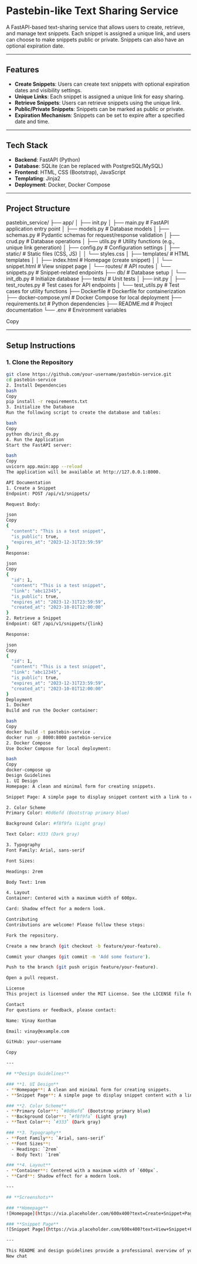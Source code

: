# Pastebin-like Text Sharing Service

A FastAPI-based text-sharing service that allows users to create, retrieve, and manage text snippets. Each snippet is assigned a unique link, and users can choose to make snippets public or private. Snippets can also have an optional expiration date.

---

## **Features**
- **Create Snippets**: Users can create text snippets with optional expiration dates and visibility settings.
- **Unique Links**: Each snippet is assigned a unique link for easy sharing.
- **Retrieve Snippets**: Users can retrieve snippets using the unique link.
- **Public/Private Snippets**: Snippets can be marked as public or private.
- **Expiration Mechanism**: Snippets can be set to expire after a specified date and time.

---

## **Tech Stack**
- **Backend**: FastAPI (Python)
- **Database**: SQLite (can be replaced with PostgreSQL/MySQL)
- **Frontend**: HTML, CSS (Bootstrap), JavaScript
- **Templating**: Jinja2
- **Deployment**: Docker, Docker Compose

---

## **Project Structure**
pastebin_service/
├── app/
│ ├── init.py
│ ├── main.py # FastAPI application entry point
│ ├── models.py # Database models
│ ├── schemas.py # Pydantic schemas for request/response validation
│ ├── crud.py # Database operations
│ ├── utils.py # Utility functions (e.g., unique link generation)
│ ├── config.py # Configuration settings
│ ├── static/ # Static files (CSS, JS)
│ │ └── styles.css
│ ├── templates/ # HTML templates
│ │ ├── index.html # Homepage (create snippet)
│ │ └── snippet.html # View snippet page
│ └── routes/ # API routes
│ └── snippets.py # Snippet-related endpoints
├── db/ # Database setup
│ └── init_db.py # Initialize database
├── tests/ # Unit tests
│ ├── init.py
│ ├── test_routes.py # Test cases for API endpoints
│ └── test_utils.py # Test cases for utility functions
├── Dockerfile # Dockerfile for containerization
├── docker-compose.yml # Docker Compose for local deployment
├── requirements.txt # Python dependencies
├── README.md # Project documentation
└── .env # Environment variables

Copy

---

## **Setup Instructions**

### **1. Clone the Repository**
```bash
git clone https://github.com/your-username/pastebin-service.git
cd pastebin-service
2. Install Dependencies
bash
Copy
pip install -r requirements.txt
3. Initialize the Database
Run the following script to create the database and tables:

bash
Copy
python db/init_db.py
4. Run the Application
Start the FastAPI server:

bash
Copy
uvicorn app.main:app --reload
The application will be available at http://127.0.0.1:8000.

API Documentation
1. Create a Snippet
Endpoint: POST /api/v1/snippets/

Request Body:

json
Copy
{
  "content": "This is a test snippet",
  "is_public": true,
  "expires_at": "2023-12-31T23:59:59"
}
Response:

json
Copy
{
  "id": 1,
  "content": "This is a test snippet",
  "link": "abc12345",
  "is_public": true,
  "expires_at": "2023-12-31T23:59:59",
  "created_at": "2023-10-01T12:00:00"
}
2. Retrieve a Snippet
Endpoint: GET /api/v1/snippets/{link}

Response:

json
Copy
{
  "id": 1,
  "content": "This is a test snippet",
  "link": "abc12345",
  "is_public": true,
  "expires_at": "2023-12-31T23:59:59",
  "created_at": "2023-10-01T12:00:00"
}
Deployment
1. Docker
Build and run the Docker container:

bash
Copy
docker build -t pastebin-service .
docker run -p 8000:8000 pastebin-service
2. Docker Compose
Use Docker Compose for local deployment:

bash
Copy
docker-compose up
Design Guidelines
1. UI Design
Homepage: A clean and minimal form for creating snippets.

Snippet Page: A simple page to display snippet content with a link to create a new snippet.

2. Color Scheme
Primary Color: #0d6efd (Bootstrap primary blue)

Background Color: #f8f9fa (Light gray)

Text Color: #333 (Dark gray)

3. Typography
Font Family: Arial, sans-serif

Font Sizes:

Headings: 2rem

Body Text: 1rem

4. Layout
Container: Centered with a maximum width of 600px.

Card: Shadow effect for a modern look.

Contributing
Contributions are welcome! Please follow these steps:

Fork the repository.

Create a new branch (git checkout -b feature/your-feature).

Commit your changes (git commit -m 'Add some feature').

Push to the branch (git push origin feature/your-feature).

Open a pull request.

License
This project is licensed under the MIT License. See the LICENSE file for details.

Contact
For questions or feedback, please contact:

Name: Vinay Kontham

Email: vinay@example.com

GitHub: your-username

Copy

---

## **Design Guidelines**

### **1. UI Design**
- **Homepage**: A clean and minimal form for creating snippets.
- **Snippet Page**: A simple page to display snippet content with a link to create a new snippet.

### **2. Color Scheme**
- **Primary Color**: `#0d6efd` (Bootstrap primary blue)
- **Background Color**: `#f8f9fa` (Light gray)
- **Text Color**: `#333` (Dark gray)

### **3. Typography**
- **Font Family**: `Arial, sans-serif`
- **Font Sizes**:
  - Headings: `2rem`
  - Body Text: `1rem`

### **4. Layout**
- **Container**: Centered with a maximum width of `600px`.
- **Card**: Shadow effect for a modern look.

---

## **Screenshots**

### **Homepage**
![Homepage](https://via.placeholder.com/600x400?text=Create+Snippet+Page)

### **Snippet Page**
![Snippet Page](https://via.placeholder.com/600x400?text=View+Snippet+Page)

---

This README and design guidelines provide a professional overview of your project. Let me know if you need further assistance!
New chat
